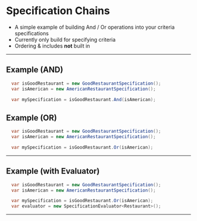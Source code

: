 # Specification Chains
- A simple example of building And / Or operations into your criteria specifications
- Currently only build for specifying criteria
- Ordering & includes **not** built in
--------
## Example (AND)
```c#
  var isGoodRestaurant = new GoodRestaurantSpecification();
  var isAmerican = new AmericanRestaurantSpecification();

  var mySpecification = isGoodRestaurant.And(isAmerican);
```
## Example (OR)
```c#
  var isGoodRestaurant = new GoodRestaurantSpecification();
  var isAmerican = new AmericanRestaurantSpecification();

  var mySpecification = isGoodRestaurant.Or(isAmerican);
```
--------
## Example (with Evaluator)
```c#
  var isGoodRestaurant = new GoodRestaurantSpecification();
  var isAmerican = new AmericanRestaurantSpecification();

  var mySpecification = isGoodRestaurant.Or(isAmerican);
  var evaluator = new SpecificationEvaluator<Restaurant>();
```
--------
